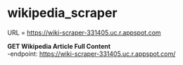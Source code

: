 # wikipedia_scraper

URL = https://wiki-scraper-331405.uc.r.appspot.com


**GET Wikipedia Article Full Content**</br>
-endpoint: https://wiki-scraper-331405.uc.r.appspot.com/<title></br>
-request example: https://wiki-scraper-331405.uc.r.appspot.com/kimchi</br>
-response example:  </br>
200 OK</br>
{</br>
  "content":"Kimchi (; Korean: \uae40\uce58, romanized: gimchi, IPA: [kim.t\u0255\u02b0i]), a staple food in Korean cuisine, is a  traditional side dish of salted and fermented vegetables, such as napa cabbage and Korean radish, made with a widely varying selection of seasonings, including gochugaru (Korean chili powder), spring onions, garlic, ginger, and jeotgal (salted seafood), etc. It is also used in a variety of soups and stews. It is eaten as a side dish with almost every Korean meal.There are hundreds of varieties of kimchi made with different vegetables as the main ingredients. Traditionally, winter kimchi, called kimjang, was stored in large earthenware fermentation vessels, called onggi, in the ground to prevent freezing during the winter months and to keep it cool enough to slow down the fermentation process during summer months.....",</br>
  "title":"Kimchi",</br>
  "url":"https://en.wikipedia.org/wiki/Kimchi"</br>
}</br>

**GET Wikipedia Article Summary**</br>
-endpoint: https://wiki-scraper-331405.uc.r.appspot.com/<title>/summary</br>
-request example:https://wiki-scraper-331405.uc.r.appspot.com/kimchi/summary</br>
-response example:</br>
200 OK</br>
{</br>
  "summary":"Kimchi (; Korean: \uae40\uce58, romanized: gimchi, IPA: [kim.t\u0255\u02b0i]), a staple food in Korean cuisine, is a  traditional side dish of salted and fermented vegetables, such as napa cabbage and Korean radish, made with a widely varying selection of seasonings, including gochugaru (Korean chili powder), spring onions, garlic, ginger, and jeotgal (salted seafood), etc. It is also used in a variety of soups and stews. It is eaten as a side dish with almost every Korean meal.There are hundreds of varieties of kimchi made with different vegetables as the main ingredients. Traditionally, winter kimchi, called kimjang, was stored in large earthenware fermentation vessels, called onggi, in the ground to prevent freezing during the winter months and to keep it cool enough to slow down the fermentation process during summer months. The vessels are also kept outdoors in special terraces called jangdokdae. In contemporary times, household kimchi refrigerators are more commonly used.",</br>
  "title":"Kimchi",</br>
  "url":"https://en.wikipedia.org/wiki/Kimchi"</br>
}</br>

**GET Main Image url of a Wikipedia Article** </br>
-endpoint: https://wiki-scraper-331405.uc.r.appspot.com/<title>/image</br>
-request example:https://wiki-scraper-331405.uc.r.appspot.com/kimchi/image</br>
-response example:</br>
200 OK</br>
{</br>
  "image_url":"https://upload.wikimedia.org/wikipedia/commons/f/f8/Various_kimchi.jpg",</br>
  "url":"https://en.wikipedia.org/wiki/Kimchi",</br>
  "title":"Kimchi"</br>
}</br>
